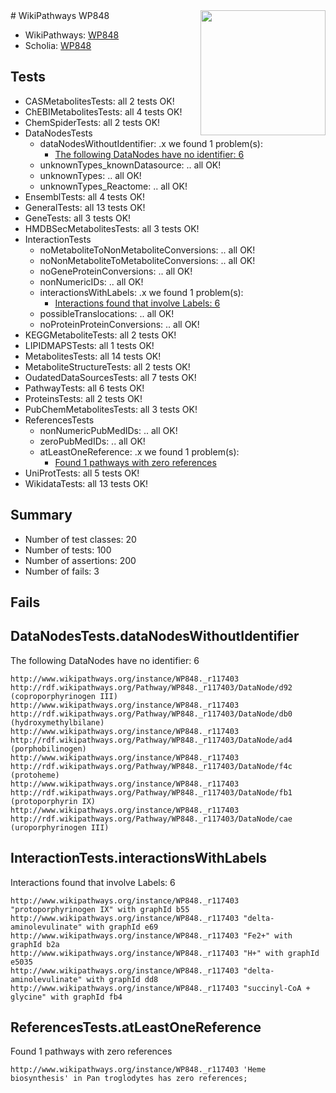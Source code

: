 <img style="float: right; width: 200px" src="https://upload.wikimedia.org/wikipedia/commons/thumb/8/83/Wplogo_with_text_500.png/640px-Wplogo_with_text_500.png" />
# WikiPathways WP848

* WikiPathways: [WP848](https://new.wikipathways.org/pathways/WP848)
* Scholia: [WP848](https://scholia.toolforge.org/wikipathways/WP848)
## Tests
* CASMetabolitesTests: all 2 tests OK!
* ChEBIMetabolitesTests: all 4 tests OK!
* ChemSpiderTests: all 2 tests OK!
* DataNodesTests
    * dataNodesWithoutIdentifier: .x we found 1 problem(s):
        * [The following DataNodes have no identifier: 6](#d2d32fa5)
    * unknownTypes_knownDatasource: .. all OK!
    * unknownTypes: .. all OK!
    * unknownTypes_Reactome: .. all OK!
* EnsemblTests: all 4 tests OK!
* GeneralTests: all 13 tests OK!
* GeneTests: all 3 tests OK!
* HMDBSecMetabolitesTests: all 3 tests OK!
* InteractionTests
    * noMetaboliteToNonMetaboliteConversions: .. all OK!
    * noNonMetaboliteToMetaboliteConversions: .. all OK!
    * noGeneProteinConversions: .. all OK!
    * nonNumericIDs: .. all OK!
    * interactionsWithLabels: .x we found 1 problem(s):
        * [Interactions found that involve Labels: 6](#630d267d)
    * possibleTranslocations: .. all OK!
    * noProteinProteinConversions: .. all OK!
* KEGGMetaboliteTests: all 2 tests OK!
* LIPIDMAPSTests: all 1 tests OK!
* MetabolitesTests: all 14 tests OK!
* MetaboliteStructureTests: all 2 tests OK!
* OudatedDataSourcesTests: all 7 tests OK!
* PathwayTests: all 6 tests OK!
* ProteinsTests: all 2 tests OK!
* PubChemMetabolitesTests: all 3 tests OK!
* ReferencesTests
    * nonNumericPubMedIDs: .. all OK!
    * zeroPubMedIDs: .. all OK!
    * atLeastOneReference: .x we found 1 problem(s):
        * [Found 1 pathways with zero references](#35eb778e)
* UniProtTests: all 5 tests OK!
* WikidataTests: all 13 tests OK!


## Summary

* Number of test classes: 20
* Number of tests: 100
* Number of assertions: 200
* Number of fails: 3

## Fails

<a name="d2d32fa5" />

## DataNodesTests.dataNodesWithoutIdentifier

The following DataNodes have no identifier: 6
```
http://www.wikipathways.org/instance/WP848._r117403 http://rdf.wikipathways.org/Pathway/WP848._r117403/DataNode/d92 (coproporphyrinogen III)
http://www.wikipathways.org/instance/WP848._r117403 http://rdf.wikipathways.org/Pathway/WP848._r117403/DataNode/db0 (hydroxymethylbilane)
http://www.wikipathways.org/instance/WP848._r117403 http://rdf.wikipathways.org/Pathway/WP848._r117403/DataNode/ad4 (porphobilinogen)
http://www.wikipathways.org/instance/WP848._r117403 http://rdf.wikipathways.org/Pathway/WP848._r117403/DataNode/f4c (protoheme)
http://www.wikipathways.org/instance/WP848._r117403 http://rdf.wikipathways.org/Pathway/WP848._r117403/DataNode/fb1 (protoporphyrin IX)
http://www.wikipathways.org/instance/WP848._r117403 http://rdf.wikipathways.org/Pathway/WP848._r117403/DataNode/cae (uroporphyrinogen III)
```

<a name="630d267d" />

## InteractionTests.interactionsWithLabels

Interactions found that involve Labels: 6
```
http://www.wikipathways.org/instance/WP848._r117403 "protoporphyrinogen IX" with graphId b55
http://www.wikipathways.org/instance/WP848._r117403 "delta-aminolevulinate" with graphId e69
http://www.wikipathways.org/instance/WP848._r117403 "Fe2+" with graphId b2a
http://www.wikipathways.org/instance/WP848._r117403 "H+" with graphId e5035
http://www.wikipathways.org/instance/WP848._r117403 "delta-aminolevulinate" with graphId dd8
http://www.wikipathways.org/instance/WP848._r117403 "succinyl-CoA + glycine" with graphId fb4
```

<a name="35eb778e" />

## ReferencesTests.atLeastOneReference

Found 1 pathways with zero references
```
http://www.wikipathways.org/instance/WP848._r117403 'Heme biosynthesis' in Pan troglodytes has zero references; 
```

